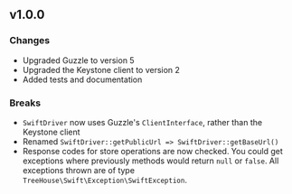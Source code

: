 ## v1.0.0

### Changes
* Upgraded Guzzle to version 5
* Upgraded the Keystone client to version 2
* Added tests and documentation

### Breaks
* `SwiftDriver` now uses Guzzle's `ClientInterface`, rather than the Keystone
  client
* Renamed `SwiftDriver::getPublicUrl => SwiftDriver::getBaseUrl()`
* Response codes for store operations are now checked. You could get exceptions
  where previously methods would return `null` or `false`. All exceptions
  thrown are of type `TreeHouse\Swift\Exception\SwiftException`.
